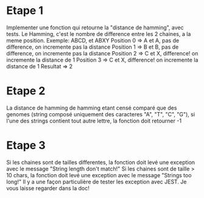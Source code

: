 # Etape 1
Implementer une fonction qui retourne la "distance de hamming", avec tests.
Le Hamming, c'est le nombre de difference entre les 2 chaines, a la meme position.
Exemple:
ABCD, et ABXY
Position 0 => A et A, pas de difference, on incremente pas la distance
Position 1 => B et B, pas de difference, on incremente pas la distance
Position 2 => C et X, difference! on incremente la distance de 1
Position 3 => C et X, difference! on incremente la distance de 1
Resultat => 2

# Etape 2
La distance de hamming de hamming etant censé comparé que des genomes (string composé uniquement des caracteres "A", "T", "C", "G"), si l'une des strings contient tout autre lettre, la fonction doit retourner -1

# Etape 3
Si les chaines sont de tailles differentes, la fonction doit levé une exception avec le message "String length don't match!"
Si les chaines sont de taille > 10 chars, la fonction doit levé une exception avec le message "Strings too long!"
Il y a une façon particulière de tester les exception avec JEST. Je vous laisse regarder dans la doc!